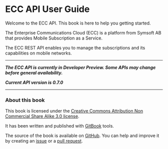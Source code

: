 # ECC API User Guide

Welcome to the ECC API. This book is here to help you getting started.

The Enterprise Communications Cloud (ECC) is a platform from Symsoft AB that provides Mobile Subscription as a Service.

The ECC REST API enables you to manage the subscriptions and its capabilities on mobile networks.

---

__*The ECC API is currently in Developer Preview. Some APIs may change before general availability.*__

__*Current API version is 0.7.0*__

---

### About this book

This book is licensed under the [Creative Commons Attribution Non Commercial Share Alike 3.0 license](http://creativecommons.org/licenses/by-nc-sa/3.0/). 

It has been written and published with [GitBook](https://www.gitbook.io) tools.

The source of the book is available on [GitHub](https://github.com/symsoft/ecc-api-guide). You can help and improve it by creating an [issue](https://github.com/symsoft/ecc-api-guide/issues) or a [pull request](https://github.com/symsoft/ecc-api-guide/pulls).

